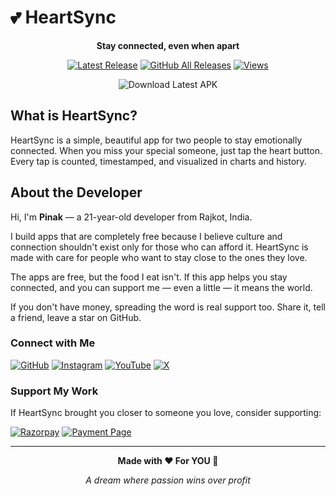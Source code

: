 # 💕 HeartSync

<div align="center">

**Stay connected, even when apart**

[![Latest Release](https://img.shields.io/github/v/release/PINAK-WORK/HeartSync?style=for-the-badge&logo=android&logoColor=white&labelColor=24292e&color=27C879)](https://github.com/PINAK-WORK/HeartSync/releases/latest)
[![GitHub All Releases](https://img.shields.io/github/downloads/PINAK-WORK/HeartSync/total.svg?style=for-the-badge&logo=github&logoColor=white&labelColor=24292e&color=27C879)](https://github.com/PINAK-WORK/HeartSync/releases)
[![Views](https://komarev.com/ghpvc/?username=PINAK-WORK&repo=HeartSync&label=Total+Views&color=27C879&style=for-the-badge)](https://github.com/PINAK-WORK/HeartSync)

<img src="https://img.shields.io/badge/Download-Latest%20APK-27C879?style=for-the-badge&logo=android&logoColor=white&labelColor=24292e" alt="Download Latest APK">

</div>



## What is HeartSync?

HeartSync is a simple, beautiful app for two people to stay emotionally connected. When you miss your special someone, just tap the heart button. Every tap is counted, timestamped, and visualized in charts and history.



## About the Developer

Hi, I'm **Pinak** — a 21-year-old developer from Rajkot, India.

I build apps that are completely free because I believe culture and connection shouldn't exist only for those who can afford it. HeartSync is made with care for people who want to stay close to the ones they love.

The apps are free, but the food I eat isn't. If this app helps you stay connected, and you can support me — even a little — it means the world.

If you don't have money, spreading the word is real support too. Share it, tell a friend, leave a star on GitHub.

### Connect with Me

[![GitHub](https://img.shields.io/badge/GitHub-PINAK--WORK-181717?style=for-the-badge&logo=github)](https://github.com/PINAK-WORK)
[![Instagram](https://img.shields.io/badge/Instagram-@bypinak-E4405F?style=for-the-badge&logo=instagram&logoColor=white)](https://instagram.com/bypinak)
[![YouTube](https://img.shields.io/badge/YouTube-@bypinak-FF0000?style=for-the-badge&logo=youtube&logoColor=white)](https://youtube.com/@bypinak)
[![X](https://img.shields.io/badge/X-@bypinak-000000?style=for-the-badge&logo=x&logoColor=white)](https://x.com/bypinak)

### Support My Work

If HeartSync brought you closer to someone you love, consider supporting:

[![Razorpay](https://img.shields.io/badge/Support-Razorpay-0C2451?style=for-the-badge&logo=razorpay&logoColor=white)](https://razorpay.me/@bypinak)
[![Payment Page](https://img.shields.io/badge/Payment-Page-0C2451?style=for-the-badge&logo=razorpay&logoColor=white)](https://rzp.io/rzp/bypinak)

---

<div align="center">

**Made with ❤️ For YOU 🫵**

*A dream where passion wins over profit*

</div>
